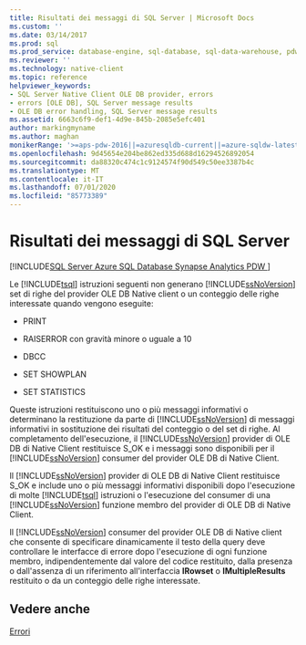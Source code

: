```yaml
---
title: Risultati dei messaggi di SQL Server | Microsoft Docs
ms.custom: ''
ms.date: 03/14/2017
ms.prod: sql
ms.prod_service: database-engine, sql-database, sql-data-warehouse, pdw
ms.reviewer: ''
ms.technology: native-client
ms.topic: reference
helpviewer_keywords:
- SQL Server Native Client OLE DB provider, errors
- errors [OLE DB], SQL Server message results
- OLE DB error handling, SQL Server message results
ms.assetid: 6663c6f9-def1-4d9e-845b-2085e5efc401
author: markingmyname
ms.author: maghan
monikerRange: '>=aps-pdw-2016||=azuresqldb-current||=azure-sqldw-latest||>=sql-server-2016||=sqlallproducts-allversions||>=sql-server-linux-2017||=azuresqldb-mi-current'
ms.openlocfilehash: 9d45654e204be862ed335d688d16294526892054
ms.sourcegitcommit: da88320c474c1c9124574f90d549c50ee3387b4c
ms.translationtype: MT
ms.contentlocale: it-IT
ms.lasthandoff: 07/01/2020
ms.locfileid: "85773389"
---
```

# <a name="sql-server-message-results"></a>Risultati dei messaggi di SQL Server
[!INCLUDE[SQL Server Azure SQL Database Synapse Analytics PDW ](../../includes/applies-to-version/sql-asdb-asdbmi-asdw-pdw.md)]

  Le [!INCLUDE[tsql](../../includes/tsql-md.md)] istruzioni seguenti non generano [!INCLUDE[ssNoVersion](../../includes/ssnoversion-md.md)] set di righe del provider OLE DB Native client o un conteggio delle righe interessate quando vengono eseguite:  
  
-   PRINT  
  
-   RAISERROR con gravità minore o uguale a 10  
  
-   DBCC  
  
-   SET SHOWPLAN  
  
-   SET STATISTICS  
  
 Queste istruzioni restituiscono uno o più messaggi informativi o determinano la restituzione da parte di [!INCLUDE[ssNoVersion](../../includes/ssnoversion-md.md)] di messaggi informativi in sostituzione dei risultati del conteggio o del set di righe. Al completamento dell'esecuzione, il [!INCLUDE[ssNoVersion](../../includes/ssnoversion-md.md)] provider di OLE DB di Native Client restituisce S_OK e i messaggi sono disponibili per il [!INCLUDE[ssNoVersion](../../includes/ssnoversion-md.md)] consumer del provider OLE DB di Native Client.  
  
 Il [!INCLUDE[ssNoVersion](../../includes/ssnoversion-md.md)] provider di OLE DB di Native Client restituisce S_OK e include uno o più messaggi informativi disponibili dopo l'esecuzione di molte [!INCLUDE[tsql](../../includes/tsql-md.md)] istruzioni o l'esecuzione del consumer di una [!INCLUDE[ssNoVersion](../../includes/ssnoversion-md.md)] funzione membro del provider di OLE DB di Native Client.  
  
 Il [!INCLUDE[ssNoVersion](../../includes/ssnoversion-md.md)] consumer del provider OLE DB di Native client che consente di specificare dinamicamente il testo della query deve controllare le interfacce di errore dopo l'esecuzione di ogni funzione membro, indipendentemente dal valore del codice restituito, dalla presenza o dall'assenza di un riferimento all'interfaccia **IRowset** o **IMultipleResults** restituito o da un conteggio delle righe interessate.  
  
## <a name="see-also"></a>Vedere anche  
 [Errori](../../relational-databases/native-client-ole-db-errors/errors.md)  
  
  
